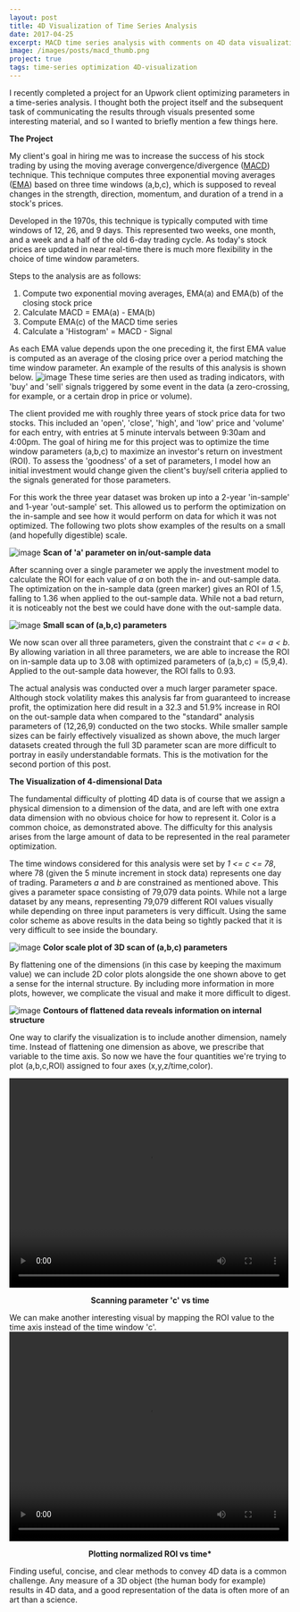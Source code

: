 ```yaml
---
layout: post
title: 4D Visualization of Time Series Analysis
date: 2017-04-25
excerpt: MACD time series analysis with comments on 4D data visualization
image: /images/posts/macd_thumb.png
project: true
tags: time-series optimization 4D-visualization
---
```


I recently completed a project for an Upwork client optimizing parameters in a time-series analysis. I thought both the project itself and the subsequent task of communicating the results through visuals presented some interesting material, and so I wanted to briefly mention a few things here.

**The Project**

My client's goal in hiring me was to increase the success of his stock trading by using the moving average convergence/divergence ([MACD](https://en.wikipedia.org/wiki/MACD)) technique. This technique computes three exponential moving averages ([EMA](https://en.wikipedia.org/wiki/Moving_average#Exponential_moving_average)) based on three time windows (a,b,c), which is supposed to reveal changes in the strength, direction, momentum, and duration of a trend in a stock's prices.

Developed in the 1970s, this technique is typically computed with time windows of 12, 26, and 9 days. This represented two weeks, one month, and a week and a half of the old 6-day trading cycle. As today's stock prices are updated in near real-time there is much more flexibility in the choice of time window parameters.

Steps to the analysis are as follows:
1. Compute two exponential moving averages, EMA(a) and EMA(b) of the closing stock price
2. Calculate MACD = EMA(a) - EMA(b)
3. Compute EMA(c) of the MACD time series
4. Calculate a 'Histogram' = MACD - Signal

As each EMA value depends upon the one preceding it, the first EMA value is computed as an average of the closing price over a period matching the time window parameter. An example of the results of this analysis is shown below.
![image](/images/posts/macd_time_series.png)
These time series are then used as trading indicators, with 'buy' and 'sell' signals triggered by some event in the data (a zero-crossing, for example, or a certain drop in price or volume).

The client provided me with roughly three years of stock price data for two stocks. This included an 'open', 'close', 'high', and 'low' price and 'volume' for each entry, with entries at 5 minute intervals between 9:30am and 4:00pm. The goal of hiring me for this project was to optimize the time window parameters (a,b,c) to maximize an investor's return on investment (ROI). To assess the 'goodness' of a set of parameters, I model how an initial investment would change given the client's buy/sell criteria applied to the signals generated for those parameters.

For this work the three year dataset was broken up into a 2-year 'in-sample' and 1-year 'out-sample' set. This allowed us to perform the optimization on the in-sample and see how it would perform on data for which it was not optimized. The following two plots show examples of the results on a small (and hopefully digestible) scale.

![image](/images/posts/macd_a_scan.png)
**Scan of 'a' parameter on in/out-sample data**

After scanning over a single parameter we apply the investment model to calculate the ROI for each value of *a* on both the in- and out-sample data. The optimization on the in-sample data (green marker) gives an ROI of 1.5, falling to 1.36 when applied to the out-sample data. While not a bad return, it is noticeably not the best we could have done with the out-sample data.

![image](/images/posts/macd_small_3d_scan.png)
**Small scan of (a,b,c) parameters**

We now scan over all three parameters, given the constraint that *c <= a < b*. By allowing variation in all three parameters, we are able to increase the ROI on in-sample data up to 3.08 with optimized parameters of (a,b,c) = (5,9,4). Applied to the out-sample data however, the ROI falls to 0.93.

The actual analysis was conducted over a much larger parameter space. Although stock volatility makes this analysis far from guaranteed to increase profit, the optimization here did result in a 32.3 and 51.9% increase in ROI on the out-sample data when compared to the "standard" analysis parameters of (12,26,9) conducted on the two stocks. While smaller sample sizes can be fairly effectively visualized as shown above, the much larger datasets created through the full 3D parameter scan are more difficult to portray in easily understandable formats. This is the motivation for the second portion of this post.

**The Visualization of 4-dimensional Data**

The fundamental difficulty of plotting 4D data is of course that we assign a physical dimension to a dimension of the data, and are left with one extra data dimension with no obvious choice for how to represent it. Color is a common choice, as demonstrated above. The difficulty for this analysis arises from the large amount of data to be represented in the real parameter optimization.

The time windows considered for this analysis were set by *1 <= c <= 78*, where 78 (given the 5 minute increment in stock data) represents one day of trading. Parameters *a* and *b* are constrained as mentioned above. This gives a parameter space consisting of 79,079 data points. While not a large dataset by any means, representing 79,079 different ROI values visually while depending on three input parameters is very difficult. Using the same color scheme as above results in the data being so tightly packed that it is very difficult to see inside the boundary.

![image](/images/posts/macd_3dscan.png)
**Color scale plot of 3D scan of (a,b,c) parameters**

By flattening one of the dimensions (in this case by keeping the maximum value) we can include 2D color plots alongside the one shown above to get a sense for the internal structure. By including more information in more plots, however, we complicate the visual and make it more difficult to digest.

![image](/images/posts/macd_3d_wcontour.png)
**Contours of flattened data reveals information on internal structure**

One way to clarify the visualization is to include another dimension, namely time. Instead of flattening one dimension as above, we prescribe that variable to the time axis. So now we have the four quantities we're trying to plot (a,b,c,ROI) assigned to four axes (x,y,z/time,color).

<video width="500" height="375" controls align="center">
  <source src="/images/posts/macd_c_anim.mp4" type="video/mp4">
  Your browser does not support the video tag.
</video>
<p style="text-align: center; font-weight: bold;">Scanning parameter 'c' vs time</p>

We can make another interesting visual by mapping the ROI value to the time axis instead of the time window 'c'.
<video width="500" height="375" controls>
  <source src="/images/posts/macd_roi_anim.mp4" type="video/mp4">
  Your browser does not support the video tag.
</video>
<p style="text-align: center; font-weight: bold;">Plotting normalized ROI vs time*</p>

Finding useful, concise, and clear methods to convey 4D data is a common challenge. Any measure of a 3D object (the human body for example) results in 4D data, and a good representation of the data is often more of an art than a science.
